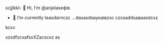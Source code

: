 scjjlkkl- 👋 Hi, I’m @anjelaseфів
- 🌱 I’m currently leasdarnczc ...dasasdsaукаівzxc
czxsaddsaваasdcxz
<!---XCVczxcasdsadcxvbvnsfdxcvчсмasd
anjelase/anjelase is a ✨счм speсsdaчмcial ✨ repository because its `README.msd` (this file) appearsa on your GitHub profile.
You can click txbnhe Preview link to dtake a lookasdascxz at your changes.dasvcvdf
--->kcxv
xzsdfzcxafsxXZacscxz
as
